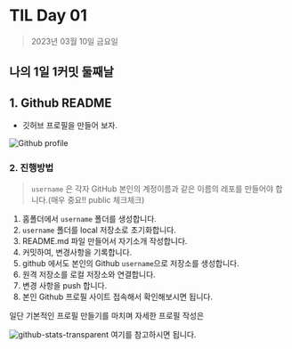 # TIL Day 01

>2023년 03월 10일 금요일

## 나의 1일 1커밋 둘째날

## 1. Github README
 - 깃허브 프로필을 만들어 보자.

![Github profile]( https://camo.githubusercontent.com/cf0f9010fbb978472271b0093c294b30d9e3f0912a83c02fe14a1d555e949ba4/68747470733a2f2f6769746875622d726561646d652d73746174732e76657263656c2e6170702f6170693f757365726e616d653d647572756d693932267468656d653d666c61672d696e6469612673686f775f69636f6e733d74727565)


### 2. 진행방법

> `username` 은 각자 GitHub 본인의 계정이름과 같은 이름의 레포를 만들어야 합니다.(매우 중요!! public 체크체크)

1. 홈폴더에서 `username` 폴더를 생성합니다.
2. `username` 폴더를 local 저장소로 초기화합니다.
3. README.md 파일 만들어서 자기소개 작성합니다.
4. 커밋하여, 변경사항을 기록합니다.
5. github 에서도 본인의 Github `username`으로 저장소를 생성합니다.
6. 원격 저장소를 로컬 저장소와 연결합니다.
7. 변경 사항을 push 합니다.
8. 본인 Github 프로필 사이트 접속해서 확인해보시면 됩니다.

일단 기본적인 프로필 만들기를 마치며 자세한 프로필 작성은 

![github-stats-transparent](https://github.com/rahul-jha98/github-stats-transparent)
여기를 참고하시면 됩니다. 